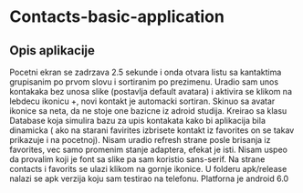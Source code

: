 # Contacts-basic-application

## Opis aplikacije 

Pocetni ekran se zadrzava 2.5 sekunde i onda otvara listu sa kantaktima grupisanim po prvom slovu i sortiranim po prezimenu. Uradio sam unos kontakaka bez unosa slike (postavlja default avatara) i aktivira se klikom na lebdecu ikonicu +, novi kontakt je automacki sortiran. Skinuo sa avatar ikonice sa neta, da ne stoje one bazicne iz adroid studija. Kreirao sa klasu Database koja simulira bazu za upis kontakata kako bi aplikacija bila dinamicka ( ako na starani favirites izbrisete kontakt iz favorites on se takav prikazuje i na pocetnoj). Nisam uradio refresh strane posle brisanja iz favorites, vec samo promenim stanje adaptera, efekat je isti. Nisam uspeo da provalim koji je font sa slike pa sam koristio sans-serif. Na strane contacts i favorits se ulazi klikom na gornje ikonice. U folderu apk/release nalazi se apk verzija koju sam testirao na telefonu. Platforna je android 6.0